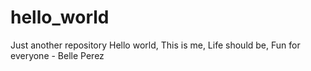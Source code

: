 # hello_world
Just another repository
Hello world, This is me, Life should be, Fun for everyone - Belle Perez
